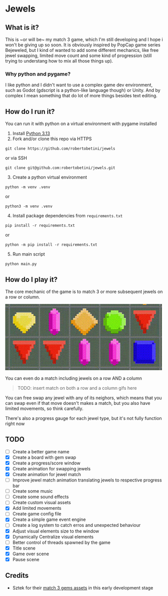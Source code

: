 # Jewels

## What is it?

This is ~or will be~ my match 3 game, which I'm still developing and I hope i won't be giving up so soon.
It is obviously inspired by PopCap game series Bejeweled, but I kind of wanted to add some different mechanics, like free jewel swapping, limited move count and some kind of progression (still trying to understang how to mix all those things up).

### Why python and pygame?

I like python and I didn't want to use a complex game dev environment, such as Godot (gdscript is a python-like language though) or Unity.
And by complex I mean something that do lot of more things besides text editing.

## How do I run it?

You can run it with python on a virtual environment with pygame  installed

1. Install [Python 3.13](https://www.python.org/downloads/)
2. Fork and/or clone this repo via HTTPS
```shell
git clone https://github.com/robertobetini/jewels
```
or via SSH
```shell
git clone git@github.com:robertobetini/jewels.git
```
3. Create a python virtual environment
```shell
python -m venv .venv
```
or
```shell
python3 -m venv .venv
```
4. Install package dependencies from `requirements.txt`
```shell
pip install -r requirements.txt
```
or
```shell
python -m pip install -r requirements.txt
```
5. Run main script
```shell
python main.py
```

## How do I play it?

The core mechanic of the game is to match 3 or more subsequent jewels on a row or column. 

![](/doc/match.gif)

You can even do a match including jewels on a row AND a column

> TODO: insert match on both a row and a column gifs here

You can free swap any jewel with any of its neighors, which means that you can swap even if that move doesn't makes a match, but you also have limited movements, so think carefully.

There's also a progress gauge for each jewel type, but it's not fully function right now

## TODO

- [ ] Create a better game name
- [x] Create a board with gem swap
- [x] Create a progress/score window
- [x] Create animation for swapping jewels
- [x] Create animation for jewel match
- [ ] Improve jewel match animation translating jewels to respective progress bar
- [ ] Create some music
- [ ] Create some sound effects
- [ ] Create custom visual assets
- [x] Add limited movements
- [ ] Create game config file
- [x] Create a simple game event engine
- [ ] Create a log system to catch erros and unexpected behaviour
- [x] Adjust visual elements size to the window
- [x] Dynamically Centralize visual elements
- [ ] Better control of threads spawned by the game
- [x] Title scene
- [x] Game over scene
- [x] Pause scene

## Credits

* Sztek for their [match 3 gems assets](https://sztek.itch.io/match-3-gems-pixel-art) in this early development stage
